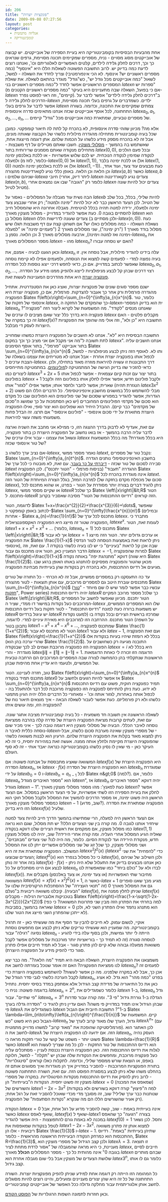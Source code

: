 ```yaml
---
id: 206
title: "פונקציות יוצרות"
date: 2009-09-08 07:27:56
layout: post
categories: 
  - אנליזה מתמטית
  - קומבינטוריקה
---
```

אחת מהבעיות הבסיסיות בקומבינטוריקה היא בעיית הספירה של אובייקטים. יש קבוצה של אובייקטים מסוג מסויים - נניח, מספרים שמקיימים תכונה מסויימת, גרפים שנראים כך וכך, דרכים לחלק גלידה לילדים, קלטים האפשריים לאלגוריתם וכו', ואנחנו רוצים לדעת כמה בדיוק יש. לרוב התשובה הפשוטה לשאלות הללו היא "אינסוף" (כמה מספרים ראשוניים יש? אינסוף. לא הכי אינפורמטיבי) וצריך לחדד את השאלה - למשל, לשאול "כמה אובייקטים מכל גודל יש", כש"גודל" מוגדר בהתאם לשאלה. את שאלת המספרים הראשוניים אפשר לחדד ל"כמה מספרים ראשוניים בני $latex n$ ספרות יש" (אם כי בפועל, השאלה שבה מתעניינים היא בעיקר "כמה מספרים ראשוניים הקטנים מ-$latex n$ קיימים", וזה ראוי לפוסט נפרד). ב"דרכים לחלק גלידה לילדים" אפשר לדבר על הדרכים לחלק גלידה ל-$latex n$ ילדים. כשמדברים על גרפים בעלי תכונה מסויימת, אפשר לדבר על גרפים בעלי $latex n$ צמתים שמקיימים את התכונה, וכדומה. בשורה התחתונה, לכל אוסף אובייקטים שכזה אנחנו מתאימים סדרה אינסופית $latex a_{0},a_{1},a_{2},\dots,a_{n},\dots$ של מספרים טבעיים, שמתארת כמה אובייקטים מכל "גודל" קיימים.

אלא מה? מכיוון שזוהי סדרה אינסופית, לא בהכרח קל לתת לה תיאור קומפקטי. כמובן שכל בעיה קומבינטורית מתחילה מהגדרה מילולית כלשהי של הקבוצה שאותה מונים, אבל זה לא בהכרח מספק מידע כלשהו על הכמות שלהם. אתן דוגמה מייצגת אחת, שאשתמש בה בהמשך - <a href="http://en.wikipedia.org/wiki/Motzkin_number">מסלולי מוצקין</a>. חשבו שאתם מטיילים על דף משבצות - מתחילים מנקודה שאתם מסמנים שרירותית בתור $latex \left(0,0\right)$, ובכל פעם הולכים לנקודה שמימין לנקודה הנוכחית. יש לכם שלוש אפשרויות - או ללכת באלכסון ימינה ולמעלה (כלומר, לזוז מ-$latex \left(0,0\right)$ אל $latex \left(1,1\right)$), או ללכת ימינה בלבד (אל $latex \left(1,0\right)$) או ללכת באלכסון ימינה ולמטה (אל $latex \left(1,-1\right)$). כעת מבצעים עוד צעד, ועוד אחד, וכן הלאה וכן הלאה. באופן כללי נגיע לקוארדינטות מהצורה $latex \left(a,b\right)$ כאשר $latex a,b$ שניהם שלמים ו-$latex a$ חיובי (ליתר דיוק, אחרי $latex n$ צעדים נגיע לקוארדינטה $latex \left(n,b\right)$, כלומר רק "הגובה" שבו אנו נמצאים אחרי $latex n$ צעדים יכול להיות שונה מטיול לטיול).

הבה נשית עוד מגבלה על המסלולים - נאסור על $latex b$ להיות שלילי, בכלל, בכל שלב של הטיול. לכן הצעד הראשון כבר לא יכול להיות "ימינה ולמטה"; רק אחרי שנבצע צעד ימינה ולמעלה, ירידה למטה תהיה בכלל לגיטימית. מגבלה אחרונה היא שהמסלול חייב להסתיים בגובה 0. כעת אפשר להגדיר במדוייק - מסלול מוצקין מאורך $latex n$ הוא מסלול בן $latex n$ צעדים שעונה לדרישות הללו (ולכן מסתיים ב-$latex \left(n,0\right)$). כעת נשאלת השאלה - כמה מסלולים כאלו יש? אם תשחקו קצת עם דף משבצות תגלו שיש מסלול בודד מאורך 1 ("רק ימינה"), שני מסלולים מאורך 2 ("פעמיים ימינה" או "למעלה וימינה ואז למטה וימינה), ארבעה מסלולים מאורך 3 וכן הלאה. נסמן ב-$latex a_{n}$ את מספר המסלולים מאורך $latex n$ - מהו $latex a_{n}$? האם יש נוסחה עבורו?

וכאן הגענו לבעיה - אמנם, את $latex a_{n}$ עלה בידינו להגדיר מילולית, אבל נוסחה אין. זו בעיה נפוצה למדי - לפעמים קשה למצוא את הנוסחה, ולפעמים אפילו לא קיימת נוסחה שאפשר לכתוב במדוייק. אם כן, כדאי לחפש דרכי ייצוג נוספות לכל הסדרה $latex a_{0},a_{1},a_{2},\dots$, רצוי דרכים שבהן קל לבצע מניפולציות לייצוג ולהפיק ממנו מידע על הסדרה. <a href="http://he.wikipedia.org/wiki/%D7%A4%D7%95%D7%A0%D7%A7%D7%A6%D7%99%D7%94_%D7%99%D7%95%D7%A6%D7%A8%D7%AA">פונקציה יוצרת</a> היא אחת מהדרכים המעניינות לעשות זאת.

ישנם מספר סוגים שונים של פונקציות יוצרות, ואציג כאן את הסטנדרטית. אתחיל מהגדרה פורמלית ורק אחר כך אעבור להצדקות. פורמלית, אם כן, פונקציה יוצרת היא הפונקציה $latex f\left(x\right)=\sum_{n=0}^{\infty}a_{n}x^{n}$. כלומר, טור אינסופי של חזקות של $latex x$, כך שהמקדם של החזקה ה-$latex n$-ית הוא בדיוק המספר $latex a_{n}$ שאנחנו מנסים "לקודד". מה המשמעות של לקרוא ליצור הזה "פונקציה"? פונקציה היא בדרך כלל יצור שאם מציבים לו ערכים של $latex x$ מקבלים פלטים - האם זה כך במקרה של $latex f\left(x\right)$? התשובה היא "כן ולא", וזה אולי מה שהופך את הפונקציות היוצרות לעסק די מבלבל.

התשובה הבסיסית היא "לא". אנחנו לא חושבים על הפונקציה היוצרת כמשהו שמחוייב לתת תשובה ל"מה אני מקבל אם אני מציב כך וכך במקום $latex x$". אנחנו חושבים עליה בתור אובייקט "פורמלי", בתור אוסף הסימנים $latex \sum_{n=0}^{\infty}a_{n}x^{n}$ ותו לא. לאוסף הזה ניתן לבצע מניפולציות - למשל, לכפול אותו בפונקציה יוצרת אחרת - אבל אנחנו לא מטריחים את עצמנו בשאלה של הצבת ערכים ל-$latex x$. דרך התבוננות זו עשויה להיראות מוזרה מאוד בתחילה, ולכן כדאי להזכיר שזו בדיוק הגישה של המתמטיקה ל<a href="http://he.wikipedia.org/wiki/%D7%A4%D7%95%D7%9C%D7%99%D7%A0%D7%95%D7%9D">פולינומים</a>. במתמטיקה מתייחסים ליצורים כמו $latex x^{3}+2x+5$ בתור יצור עם זכות קיום עצמאית - אפשר לכפול אותו בפולינום $latex x+1$ ולקבל פולינום חדש; אפשר אפילו לחלק אותו בפולינום הזה ולקבל שארית; אפשר לחבר ולחסר אותו; אפשר אפילו "לגזור" אותו (הנגזרת תהיה $latex 3x^2+2$) מבלי להשתמש כלל במושגים מחשבון אינפיניטסימלי. כל הדברים הללו הם פשוט הגדרות; אפשר להגדיר במפורש שסכום של שני פולינומים הוא הפולינום שבו כל מקדם הוא סכום של מקדמי הפולינומים המחוברים (יש כאן הסתמכות על כך שמושג ה"סכום של מקדמים" כבר קיים). ההבדל היחיד הוא שפולינום הוא יצור סופי, ואילו הפונקציה היוצרת מתוארת על ידי סכום אינסופי - "פולינום אינסופי" אם תרצו. זה הבדל פחות משמעותי משזה עשוי להיראות.

עם זאת, אעדיף לא לדבוק בדרך ההצגה הזו, כי ממילא אני מחבב את השניה וארצה לדבר עליה הרבה בהמשך - אז בואו נחשוב על הפונקציה היוצרת כן בתור פונקציה, ונשאל את עצמנו - עבור אילו ערכים של $latex x$ היא בכלל מוגדרת? מה בכלל המשמעות של טור אינסופי שכזה?

אם נציב ערך כלשהו ב-$latex x$, נאמר מספר ממשי $latex t$, נקבל טור של מספרים: $latex \sum_{n=0}^{\infty}a_{n}t^{n}$. בחשבון האינפיניטסימלי נותנים הגדרה סבירה לסכום של טור שכזה - <a href="http://www.gadial.net/?p=134">דיברתי על כך בעבר</a>. עם זאת, לא מובטח כי לכל ערך של $latex t$ ההגדרה "תעבוד" (בניסוח פורמלי - "הטור יתכנס"). לכן הפונקציה $latex f\left(x\right)=\sum_{n=0}^{\infty}a_{n}x^{n}$ אינה מוגדרת בהכרח לכל $latex t$. למרבה המזל, בגלל הצורה המיוחדת של הטור הזה (סכום של מכפלת מקדם בחזקה של $latex x$), ניתן להגיד דברים בצורה יותר מסודרת על הטור - בפרט, או שהוא מתכנס לכל $latex x$, או שקיים מספר ממשי $latex R$ כך שלכל $latex \left\|x\right\|&lt;R$ הטור מתכנס. ל-$latex R$ הזה קוראים "רדיוס ההתכנסות של הטור" מסיבה שאסביר בקרוב.

לדוגמה, הטור $latex 1+x+\frac{x^{2}}{2}+\frac{x^{3}}{6}+\dots$, שאפשר לכתוב באופן קומפקטי כ-$latex \sum_{n=0}^{\infty}\frac{x^{n}}{n!}$ (ובמילים אחרות - $latex a_{n}=\frac{1}{n!}$) מתכנס לכל ערך של $latex x$. מתברר כי הפונקציה שטור זה מייצג היא הפונקציה האקספוננציאלית, $latex e^{x}$. לעומת זאת, הטור $latex 1+x+x^{2}+x^{3}+\dots$ (כלומר, $latex a_{n}=1$) מתכנס לכל $latex \left\|x\right\|&lt;1$ אך לא עבור $latex x=1$ או ערכים גדולים יותר. הטור הזה מייצג את הפונקציה $latex \frac{1}{1-x}$ (ניתן לראות זאת באמצעות הנוסחה לטור הנדסי אינסופי), שבה אכן קל לראות "בעיניים" כי יש לנו בעיה כלשהי בנקודה 1. עם זאת, וזה הדבר המעניין כאן, הטור אינו מתכנס גם עבור $latex x=-1$, למרות שהפונקציה $latex f\left(x\right)=\frac{1}{1-x}$ דווקא "מתנהגת יפה" באותה נקודה (היא שווה $latex \frac{1}{2}$). מכאן שהטור והפונקציה מפסיקים להתנהג באותו האופן ברגע שבו מגיעים אל רדיוס ההתכנסות, ולא בהכרח רק בנקודות שהן בעייתיות מבחינת הפונקציה.

עד כה התעסקנו רק במספרים ממשיים, אבל זה לא הכרחי - כל התורה של טורים מתכנסים עוברת היטב גם למספרים מרוכבים, עם אותן תוצאות - לטור מהצורה $latex \sum_{n=0}^{\infty}a_{n}x^{n}$ (עכשיו כבר אפשר לומר שיש לו שם מיוחד - "<a href="http://he.wikipedia.org/wiki/%D7%98%D7%95%D7%A8_%D7%97%D7%96%D7%A7%D7%95%D7%AA">טור חזקות</a>", Power series) יהיה רדיוס התכנסות $latex R$ כך שלכל מספר מרוכב המקיים $latex \left\|z\right\|&lt;R$, הטור יתכנס. מכיוון שאפשר לחשוב על המספרים המרוכבים כעל נקודות במישור דו ממדי, שציר ה-$latex x$ שלו הוא המספרים הממשיים, יש משמעות ברורה כעת למונח "רדיוס התכנסות" - לטור חזקות בעל רדיוס התכנסות $latex R$ יש עיגול ברדיוס $latex R$ שמרכזו בראשית הצירים ובכל נקודה בו (למעט נקודות על השפה) הטור מתכנס. ההרחבה הזו למרוכבים היא מאירת עיניים למדי. לדוגמה, נתבונן בטור $latex 1-x^{2}+x^{4}-x^{6}+\dots$, שמתכנס לפונקציה $latex \frac{1}{1+x^{2}}$; הטור לא מתכנס לא עבור $latex 1$ ולא עבור $latex -1$, ועם זאת הפונקציה $latex f\left(x\right)=\frac{1}{1+x^{2}}$ בכלל לא רומזת שיהיו בעיות בנקודות אלו (שהרי ערכה בהן הוא $latex \frac{1}{2}$). התובנה מגיעה רק כשחושבים על הפונקציה הזו כפונקציה מרוכבת ושמים לב לכך שבנקודה $latex x=i$ היא בכלל לא מוגדרת - והרי $latex \left\|i\right\|=\left\|1\right\|=\left\|-1\right\|=1$. הדוגמה הזו זכורה לי כאחת הדוגמאות הראשונות שנתקלתי בהן כהמחשה לצורה שבה המספרים המרוכבים הם הרחבה טבעית של הממשיים, ולטעמי היא עדיין אחת מהיפות שבהן.

טוב, חזרה לענייננו. הטור $latex f\left(x\right)=\sum_{n=0}^{\infty}a_{n}x^{n}$ מתכנס תמיד בנקודה $latex 0$ אז אפשר להיות רגועים ולחשוב על $latex \sum_{n=0}^{\infty}a_{n}x^{n}$ תמיד כפונקציה חוקית, פשוט עם רדיוס התכנסות לא ידוע. כעת ניתן להתייחס לפונקציה הזו כפונקציה מרוכבת לכל דבר ולהתעלל בה - לכפול אותה באחרות, לגזור אותה וכו' - ומאחורי כל הדברים הללו יהיה הגיון מתמטי כלשהו ולא רק פורמליזם. כעת אפשר לעבור לשאלה הבאה - איך מוצאים תיאור נוח של הפונקציה הזו, ומה עושים איתו?

לשאלה הראשונה אין תשובה חד משמעית - כל בעיה קומבינטורית מציבה אתגר שונה. עם זאת, לעתים קרובות מציאת הפונקציה היוצרת של סדרה קלה בהרבה ממציאת נוסחה לאיבר הכללי. הבעיה של מסלולי מוצקין היא דוגמה טובה לכך - איני מכיר שום נוסחה כללית לאיבר ה-$latex n$-י של מספרי מוצקין שאינה מערבת סכום כלשהו, אבל ניתן למצוא מאוד בקלות את הפונקציה היוצרת שלהם. הרעיון הוא לבנות משוואה כלשהי שהפונקציה היוצרת מקיימת ולחלץ אותה ממנה. אעשה זאת במהירות יחסית, כי זה לא העיקר כאן - מי שאין לו נסיון כלשהו בקומבינטוריקה כנראה יאבד אותי - זה לא סוף העולם.

המשוואה שאציג מתבססת על אבחנה פשוטה: אם $latex f\left(x\right)$ היא הפונקציה היוצרת של הסדרה $latex a_{n}$, אז $latex x\cdot f\left(x\right)$ הוא הפונקציה היוצרת של הסדרה $latex b_{n}$ שמוגדרת על ידי $latex b_{0}=0$ ו-$latex b_{n}=a_{n-1}$ לכל $latex n&gt;0$ (למה?). כלומר, אם $latex a_{n}$ הוא "מספר האיברים מגודל $latex n$", אז $latex b_{n}$ יהיה דווקא "מספר האיברים מגודל $latex n-1$". כעת לפאנץ': מהו מספר מסלולי מוצקין מאורך $latex n$? אפשר לחלק את בעיית הספירה הזו לשתי אפשרויות, על פי הצעד הראשון במסלול. אם הצעד הראשון היה פשוט ימינה, אז מספר הדרכים להמשיך את המסלול ולקבל מסלול חוקי הוא כמספר מסלולי מוצקין מאורך $latex n-1$ (שוב, מדוע?). הפונקציה שמתארת את הסדרה הזו היא בדיוק $latex xf\left(x\right)$ שלעיל.

אם הצעד הראשון היה למעלה, הרי שמתישהו בהמשך הדרך חייב להיות צעד למטה שיחזיר אותנו לגובה 0. מה קורה בין שני הצעדים הללו? יש תת מסלול, שגם הוא נראה כמו מסלול מוצקין, אם ממקמים את ראשית הצירים שלנו דווקא בנקודה $latex \left(1,1\right)$ שאליה הגיע המסלול אחרי העליה. ומה קורה אחרי הירידה? שוב, יהיה לנו מסלול מוצקין חדש, מנקודת הירידה ועד לנקודת הסיום. כלומר, מה היה לנו? שני צעדים "מבוזבזים", ושני מסלולי מוצקין, כך שכל זוג של שני מסלולים אפשריים ייתן לנו את המסלול המשולב. הפונקציה שמתארת את זה היא $latex x^{2}f^{2}\left(x\right)$ ($latex x^{2}$ כדי "להפחית" את שני הצעדים שבוצעו; $latex f^{2}\left(x\right)$ כי כל מסלול בנפרד הוא $latex f\left(x\right)$, ולכן השילוב של שניהם בזה אחר זה נותן $latex f\left(x\right)\cdot f\left(x\right)$ - כאן אנחנו מבצעים בדיוק את התעלול שלא היה ניתן לבצע אם היינו מסתכלים על כל $latex a_{n}$ לבדו ולא על "כולם ביחד" כמו שמאפשרת לנו $latex f\left(x\right)$). מחיבור שתי האפשרויות (או צעד ימינה, או צעד באלכסון) מקבלים את המשוואה $latex f\left(x\right)=xf\left(x\right)+x^{2}f^{2}\left(x\right)+1$, כאשר ה-$latex +1$ מגיע מכך שאנו סופרים גם את המסלול מאורך 0 (זה "תנאי העצירה" של ההסתכלות הרקורסיבית שלנו על הבעיה). קיבלנו משוואה ריבועית ב"נעלם" $latex f\left(x\right)$, שניתן לחלץ ממנה את $latex f\left(x\right)$ בטכניקות אלגבריות רגילות - מקבלים $latex f\left(x\right)=\frac{1-x-\sqrt{1-2x-3x^{2}}}{2x^{2}}$ (למה בחרתי את הפתרון הזה מבין שני פתרונות המשוואה? כי כפי שאראה בהמשך, בסביבות $latex x=0$ הוא מתנהג נחמד ואילו הפתרון השני לא, ולכן לא ייתכן שהפתרון השני מייצג את הטור שלנו).

אוקיי, לנשום עמוק. לא חייבים להבין עד הסוף את מה שעשיתי כאן - זה תרגיל בקומבינטוריקה. מה שמעניין הוא שעשיתי טריקים שלא ניתן לבצע אם מחפשים נוסחת נסיגה "רגילה" עבור $latex a_{n}$ - הייתה לי יותר גמישות, ולכן בסוף עלה בידי להגיע לנוסחה סגורה (זה לא תמיד כך - בוריאציות יותר מורכבות על מסלולים אפשר לקבל משוואות ממעלה גבוהה שלא קיים להן פתרון סגור - אבל לא תמיד חייבים אפילו פתרון סגור כדי להפיק מידע על הפונקציה היוצרת).

משמצאנו את הפונקציה היוצרת, השאלה הבאה היא תמיד "מה הלאה?". מה כבר יצא לנו ממציאת הפונקציה? האם זה אומר שנוכל בעזרתה לחשב את $latex a_{n}$? לפעמים זה אכן כך, אבל לא במקרה שלפנינו. מה כן אפשר לעשות? להשתמש בפונקציה היוצרת כדי לקבל הערכה כלשהי לגבי סדר הגודל של $latex a_{n}$, בפרט "כמה מהר" הוא גדל. לא אציג כאן את כל התיאוריה של מדידת קצב הגידול אלא אסתפק במדד בסיסי יחסית. נתחיל בדוגמה פשוטה: נניח כי $latex a_{n}=2^{n}$, כלומר כשמגדילים את $latex n$ ב-1, $latex a_{n}$ גדל "פי שתיים". עבור $latex a_{n}=3^{n}$ הגדלה ב-1 גוררת גידול "פי 3". ומה קורה עבור סדרות שבהן הגידול אינו תמיד במדוייק פי משהו? האם עדיין ניתן להגיד כי "הסדרה גדלה בערך פי $latex \lambda$ כשמגדילים את $latex n$ ב-1"? התשובה חיובית אם הגבול $latex \lambda=\lim_{n\to\infty}\left(a_{n}\right)^{\frac{1}{n}}$ קיים. המשמעות של הגבול כאן היא פשוט "כש-$latex a_{n}$ גדול, הערך שלו מאוד קרוב לערך של $latex \lambda^{n}$" (עם פורמליסטיקה שהופכת את "מאוד קרוב" למשהו מדוייק מתמטית). לכן האתגר הוא לחשב את ה-$latex \lambda$ הזה. אם ידועה לנו הפונקציה היוצרת של $latex a_{n}$, העסק נהיה פשוט יותר - משפט של קושי על טורי חזקות מראה כי $latex \lambda=\frac{1}{R}$ כאשר $latex R$ הוא רדיוס ההתכנסות של טור החזקות - לכן כל מה שצריך לעשות הוא לגלות את רדיוס ההתכנסות הזה. כאן הפונקציה היוצרת נכנסת לעניין - מסתכלים עליה כעל פונקציה מרוכבת, ומחפשים את הנקודות שלה שבהן יש "תקלה" - למשל, חלוקה באפס, או הוצאת שורש ממספר שלילי, וכדומה. לתקלות כאלו קוראים "סינגולריות" בתורת הפונקציות המרוכבות - להסביר במדוייק איך הן מוגדרות ואיך מסווגים אותם זה בהחלט משהו שלא ניתן לבצע במסגרת הפוסט הזה. עם זאת, השורה התחתונה פשוטה - לרוב ניתן להסיק את רדיוס ההתכנסות מנקודות הסינגולריות. במקרה של מספרי מוצקין זה פשוט יחסית. הנקודות ה"בעייתיות" הן $latex x=0$ (שמאפס את המכנה) והשורשים של $latex 1-2x-3x^{2}$ (למה ה"פיצוץ" קורה דווקא בשורשים ולא בנקודות שנותנות כבר ערך שלילי? שוב, זה מסובך מדי מכדי שאוכל להסביר זאת על רגל אחת; רק אעיר שהשורשים הללו הם מה שנקרא "נקודות הסתעפות" של הפונקציה).

הנקודה $latex x=0$ אינה בעייתית באמת - שוב, קשה להסביר מדוע על רגל אחת, אבל כאשר $latex x$ שואף לאפס, $latex f\left(x\right)$ שואף ל-$latex 1$ בצורה "רגועה" כך שהאפס במכנה לא באמת גורם להתפוצצות - היה אפשר להגדיר $latex f\left(0\right)=1$ וחסל. לכן נשאר לטפל בנקודות שמאפסות את $latex 1-2x-3x^{2}$. למצוא אותן זה פתרון משוואה ריבועית - אלו הן $latex \frac{1}{3}$ ו-$latex -1$. שתיהן בעייתיות "באמת". רדיוס ההתכנסות הוא כמרחק הנקודה הבעייתית הראשונה מהראשית - כלומר, $latex R=\frac{1}{3}$, ולכן קצב הגידול של מספרי מוצקין הוא $latex \lambda=3$. זו תוצאה מעניינת, כי היא מראה שהמגבלה של "אסור לרדת מתחת לציר $latex x$, חייבים לסיים בגובה 0" אינה מהותית כל כך - מספר המסלולים <strong>הכולל</strong> מאורך $latex n$ שבהם מותרים שלושת הצעדים של מוצקין אבל בלי שום מגבלה אחרת הוא $latex 3^{n}$, כלומר גם לו אותו קצב גידול.

כל המהומה הזו הייתה רק דוגמה אחת למידע שניתן להפיק מפונקציות יוצרות. השורה התחתונה של כל זה היא שהן יצורים מעניינים ומועילים, והיינו רוצים להיות מסוגלים לחשב אותן אלגוריתמית עבור מחלקה גדולה ככל האפשר של אובייקטים קומבינטוריים.

וכאן חוזרות לתמונה השפות הרגולריות של <a href="http://www.gadial.net/?p=204">הפוסט הקודם</a>.
